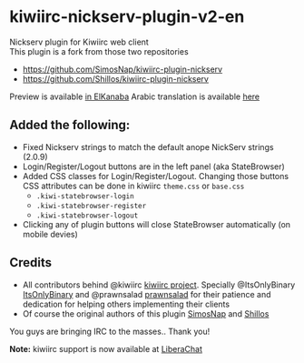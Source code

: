 # kiwiirc-nickserv-plugin-v2-en
Nickserv plugin for Kiwiirc web client<br>
This plugin is a fork from those two repositories<br>
- https://github.com/SimosNap/kiwiirc-plugin-nickserv
- https://github.com/Shillos/kiwiirc-plugin-nickserv<br>

Preview is available [in ElKanaba](https://elkanaba.com/green)
Arabic translation is available [here](https://github.com/Gond0r/kiwiirc-nickserv-plugin-v2-ar)
## Added the following:
- Fixed Nickserv strings to match the default anope NickServ strings (2.0.9)
- Login/Register/Logout buttons are in the left panel (aka StateBrowser)
- Added CSS classes for Login/Register/Logout. Changing those buttons CSS attributes can be done in kiwiirc `theme.css` or `base.css`
  - `.kiwi-statebrowser-login`
  - `.kiwi-statebrowser-register`
  - `.kiwi-statebrowser-logout`
- Clicking any of plugin buttons will close StateBrowser automatically (on mobile devies)

## Credits
- All contributors behind @kiwiirc [kiwiirc project](https://github.com/kiwiirc/kiwiirc). Specially @ItsOnlyBinary [ItsOnlyBinary](https://github.com/ItsOnlyBinary) and @prawnsalad [prawnsalad](https://github.com/prawnsalad) for their patience and dedication for helping others implementing their clients
- Of course the original authors of this plugin [SimosNap](https://github.com/SimosNap) and [Shillos](https://github.com/Shillos) 

You guys are bringing IRC to the masses.. Thank you!

**Note:** kiwiirc support is now available at [LiberaChat](ircs://irc.libera.chat/kiwiirc)

